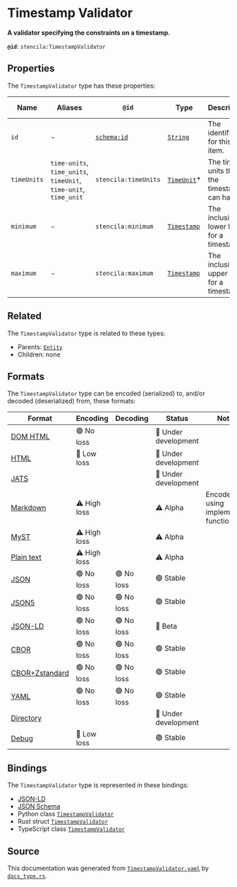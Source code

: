 # Timestamp Validator

**A validator specifying the constraints on a timestamp.**

**`@id`**: `stencila:TimestampValidator`

## Properties

The `TimestampValidator` type has these properties:

| Name        | Aliases                                                          | `@id`                                | Type                                                                                                  | Description                                 | Inherited from                                                                                   |
| ----------- | ---------------------------------------------------------------- | ------------------------------------ | ----------------------------------------------------------------------------------------------------- | ------------------------------------------- | ------------------------------------------------------------------------------------------------ |
| `id`        | -                                                                | [`schema:id`](https://schema.org/id) | [`String`](https://github.com/stencila/stencila/blob/main/docs/reference/schema/data/string.md)       | The identifier for this item.               | [`Entity`](https://github.com/stencila/stencila/blob/main/docs/reference/schema/other/entity.md) |
| `timeUnits` | `time-units`, `time_units`, `timeUnit`, `time-unit`, `time_unit` | `stencila:timeUnits`                 | [`TimeUnit`](https://github.com/stencila/stencila/blob/main/docs/reference/schema/data/time-unit.md)* | The time units that the timestamp can have. | -                                                                                                |
| `minimum`   | -                                                                | `stencila:minimum`                   | [`Timestamp`](https://github.com/stencila/stencila/blob/main/docs/reference/schema/data/timestamp.md) | The inclusive lower limit for a timestamp.  | -                                                                                                |
| `maximum`   | -                                                                | `stencila:maximum`                   | [`Timestamp`](https://github.com/stencila/stencila/blob/main/docs/reference/schema/data/timestamp.md) | The inclusive upper limit for a timestamp.  | -                                                                                                |

## Related

The `TimestampValidator` type is related to these types:

- Parents: [`Entity`](https://github.com/stencila/stencila/blob/main/docs/reference/schema/other/entity.md)
- Children: none

## Formats

The `TimestampValidator` type can be encoded (serialized) to, and/or decoded (deserialized) from, these formats:

| Format                                                                                               | Encoding     | Decoding  | Status              | Notes                              |
| ---------------------------------------------------------------------------------------------------- | ------------ | --------- | ------------------- | ---------------------------------- |
| [DOM HTML](https://github.com/stencila/stencila/blob/main/docs/reference/formats/dom.html.md)        | 🟢 No loss    |           | 🚧 Under development |                                    |
| [HTML](https://github.com/stencila/stencila/blob/main/docs/reference/formats/html.md)                | 🔷 Low loss   |           | 🚧 Under development |                                    |
| [JATS](https://github.com/stencila/stencila/blob/main/docs/reference/formats/jats.md)                |              |           | 🚧 Under development |                                    |
| [Markdown](https://github.com/stencila/stencila/blob/main/docs/reference/formats/markdown.md)        | ⚠️ High loss |           | ⚠️ Alpha            | Encoded using implemented function |
| [MyST](https://github.com/stencila/stencila/blob/main/docs/reference/formats/myst.md)                | ⚠️ High loss |           | ⚠️ Alpha            |                                    |
| [Plain text](https://github.com/stencila/stencila/blob/main/docs/reference/formats/text.md)          | ⚠️ High loss |           | ⚠️ Alpha            |                                    |
| [JSON](https://github.com/stencila/stencila/blob/main/docs/reference/formats/json.md)                | 🟢 No loss    | 🟢 No loss | 🟢 Stable            |                                    |
| [JSON5](https://github.com/stencila/stencila/blob/main/docs/reference/formats/json5.md)              | 🟢 No loss    | 🟢 No loss | 🟢 Stable            |                                    |
| [JSON-LD](https://github.com/stencila/stencila/blob/main/docs/reference/formats/jsonld.md)           | 🟢 No loss    | 🟢 No loss | 🔶 Beta              |                                    |
| [CBOR](https://github.com/stencila/stencila/blob/main/docs/reference/formats/cbor.md)                | 🟢 No loss    | 🟢 No loss | 🟢 Stable            |                                    |
| [CBOR+Zstandard](https://github.com/stencila/stencila/blob/main/docs/reference/formats/cbor.zstd.md) | 🟢 No loss    | 🟢 No loss | 🟢 Stable            |                                    |
| [YAML](https://github.com/stencila/stencila/blob/main/docs/reference/formats/yaml.md)                | 🟢 No loss    | 🟢 No loss | 🟢 Stable            |                                    |
| [Directory](https://github.com/stencila/stencila/blob/main/docs/reference/formats/directory.md)      |              |           | 🚧 Under development |                                    |
| [Debug](https://github.com/stencila/stencila/blob/main/docs/reference/formats/debug.md)              | 🔷 Low loss   |           | 🟢 Stable            |                                    |

## Bindings

The `TimestampValidator` type is represented in these bindings:

- [JSON-LD](https://stencila.org/TimestampValidator.jsonld)
- [JSON Schema](https://stencila.org/TimestampValidator.schema.json)
- Python class [`TimestampValidator`](https://github.com/stencila/stencila/blob/main/python/python/stencila/types/timestamp_validator.py)
- Rust struct [`TimestampValidator`](https://github.com/stencila/stencila/blob/main/rust/schema/src/types/timestamp_validator.rs)
- TypeScript class [`TimestampValidator`](https://github.com/stencila/stencila/blob/main/ts/src/types/TimestampValidator.ts)

## Source

This documentation was generated from [`TimestampValidator.yaml`](https://github.com/stencila/stencila/blob/main/schema/TimestampValidator.yaml) by [`docs_type.rs`](https://github.com/stencila/stencila/blob/main/rust/schema-gen/src/docs_type.rs).
